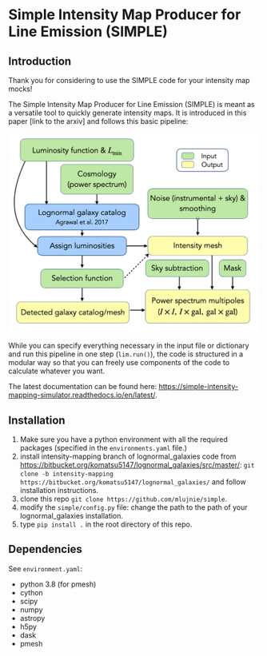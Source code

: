 # Simple Intensity Map Producer for Line Emission (SIMPLE)

## Introduction

Thank you for considering to use the SIMPLE code for your intensity map mocks!

The Simple Intensity Map Producer for Line Emission (SIMPLE) is meant as a versatile tool to quickly generate intensity maps. It is introduced in this paper [link to the arxiv] and follows this basic pipeline:

<img src="docs/SIMPLE_pipeline.png" alt="simple_pipeline" width="600"/>

While you can specify everything necessary in the input file or dictionary and run this pipeline in one step (`lim.run()`), the code is structured in a modular way so that you can freely use components of the code to calculate whatever you want.

The latest documentation can be found here: https://simple-intensity-mapping-simulator.readthedocs.io/en/latest/.

## Installation
1. Make sure you have a python environment with all the required packages (specified in the `environments.yaml` file.)
2. install intensity-mapping branch of lognormal_galaxies code from https://bitbucket.org/komatsu5147/lognormal_galaxies/src/master/:
      `git clone -b intensity-mapping https://bitbucket.org/komatsu5147/lognormal_galaxies/`
      and follow installation instructions.
3. clone this repo 
    `git clone https://github.com/mlujnie/simple`.
4. modify the `simple/config.py` file: change the path to the path of your lognormal_galaxies installation.
5. type `pip install .` in the root directory of this repo.

## Dependencies
See `environment.yaml`:
* python 3.8 (for pmesh)
* cython
* scipy
* numpy
* astropy
* h5py
* dask
* pmesh
